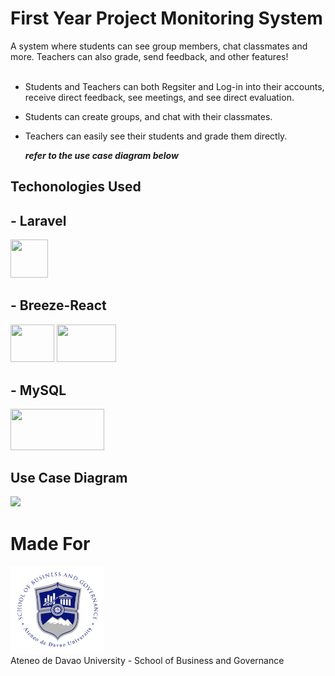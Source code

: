# First Year Project Monitoring System

A system where students can see group members, chat classmates and more. Teachers can also grade, send feedback, and other features!<br><br>

- Students and Teachers can both Regsiter and Log-in into their accounts,<br> receive direct feedback, see meetings, and see direct evaluation.

- Students can create groups, and chat with their classmates.

- Teachers can easily see their students and grade them directly.


    ***refer to the use case diagram below***

## Techonologies Used<br>
## - Laravel<br>
<img src="https://upload.wikimedia.org/wikipedia/commons/thumb/9/9a/Laravel.svg/1200px-Laravel.svg.png" width="60px" height="60.59px"/>

## - Breeze-React<br>
<img src="https://img.stackshare.io/service/7776/f38c3b36bd5f623136ead773cd5ea05a_400x400.png" width="70px" height="60.59px"/>
<img src="https://reactjs.org/logo-og.png" width="95px" height="60.59px"/>

## - MySQL<br>
<img src="https://d1.awsstatic.com/asset-repository/products/amazon-rds/1024px-MySQL.ff87215b43fd7292af172e2a5d9b844217262571.png" width="150px" height="65.59px"/>

## Use Case Diagram
<img src="https://projectsinventory.com/wp-content/uploads/Use-case-diagram-of-Final-Year-Project-Management-System.webp">

# Made For
<img src="assets/sbg.jpg" width="150px" height="  140px">
<br> 
Ateneo de Davao University - School of Business and Governance
